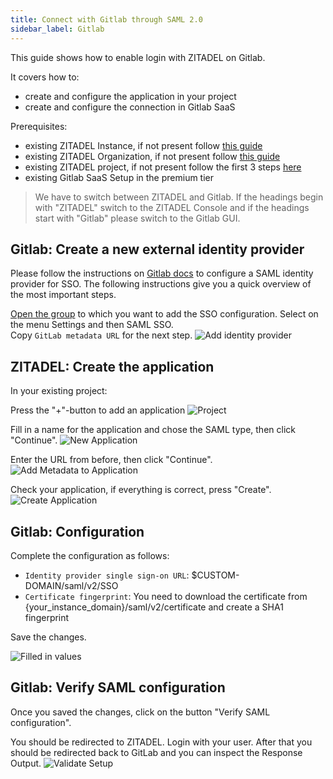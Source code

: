 ```yaml
---
title: Connect with Gitlab through SAML 2.0 
sidebar_label: Gitlab
---
```


This guide shows how to enable login with ZITADEL on Gitlab.

It covers how to:

- create and configure the application in your project
- create and configure the connection in Gitlab SaaS

Prerequisites:

- existing ZITADEL Instance, if not present follow [this guide](/guides/start/quickstart)
- existing ZITADEL Organization, if not present follow [this guide](/guides/manage/console/organizations)
- existing ZITADEL project, if not present follow the first 3 steps [here](/guides/manage/console/projects)
- existing Gitlab SaaS Setup in the premium tier

> We have to switch between ZITADEL and Gitlab. If the headings begin with "ZITADEL" switch to the ZITADEL
> Console and
> if the headings start with "Gitlab" please switch to the Gitlab GUI.

## **Gitlab**: Create a new external identity provider

Please follow the instructions on [Gitlab docs](https://docs.gitlab.com/ee/user/group/saml_sso/index.html) to configure a SAML identity provider for SSO.
The following instructions give you a quick overview of the most important steps.

[Open the group](https://gitlab.com/dashboard/groups) to which you want to add the SSO configuration.
Select on the menu Settings and then SAML SSO.  
Copy `GitLab metadata URL` for the next step.
![Add identity provider](/img/saml/gitlab/gitlab-01.png)

## **ZITADEL**: Create the application

In your existing project:

Press the "+"-button to add an application
![Project](/img/saml/zitadel/project.png)

Fill in a name for the application and chose the SAML type, then click "Continue".
![New Application](/img/saml/zitadel/application_saml.png)

Enter the URL from before, then click "Continue".
![Add Metadata to Application](/img/saml/zitadel/application_saml_metadata.png)

Check your application, if everything is correct, press "Create".
![Create Application](/img/saml/zitadel/application_saml_create.png)

## **Gitlab**: Configuration

Complete the configuration as follows:

- `Identity provider single sign-on URL`: $CUSTOM-DOMAIN/saml/v2/SSO
- `Certificate fingerprint`: You need to download the certificate from {your_instance_domain}/saml/v2/certificate and create a SHA1 fingerprint

Save the changes.

![Filled in values](/img/saml/gitlab/gitlab-02.png)

## **Gitlab**: Verify SAML configuration

Once you saved the changes, click on the button "Verify SAML configuration".

You should be redirected to ZITADEL.
Login with your user. 
After that you should be redirected back to GitLab and you can inspect the Response Output.
![Validate Setup](/img/saml/gitlab/gitlab-03.png)